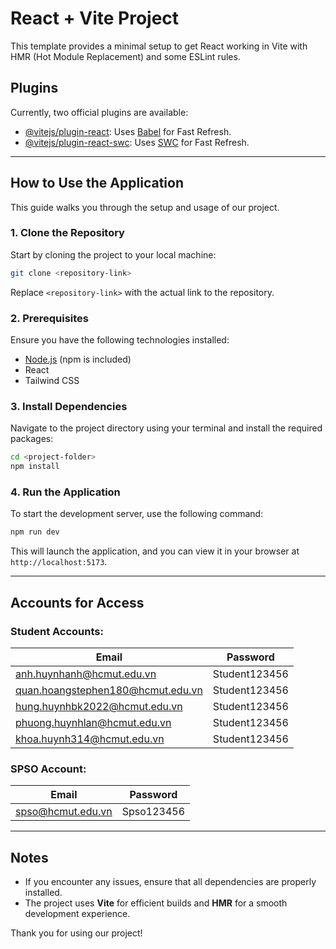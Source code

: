 # React + Vite Project

This template provides a minimal setup to get React working in Vite with HMR (Hot Module Replacement) and some ESLint rules.

## Plugins

Currently, two official plugins are available:

- [@vitejs/plugin-react](https://github.com/vitejs/vite-plugin-react/blob/main/packages/plugin-react/README.md): Uses [Babel](https://babeljs.io/) for Fast Refresh.
- [@vitejs/plugin-react-swc](https://github.com/vitejs/vite-plugin-react-swc): Uses [SWC](https://swc.rs/) for Fast Refresh.

---

## How to Use the Application

This guide walks you through the setup and usage of our project.

### 1. Clone the Repository

Start by cloning the project to your local machine:

```bash
git clone <repository-link>
```

Replace `<repository-link>` with the actual link to the repository.

### 2. Prerequisites

Ensure you have the following technologies installed:

- [Node.js](https://nodejs.org/) (npm is included)
- React
- Tailwind CSS

### 3. Install Dependencies

Navigate to the project directory using your terminal and install the required packages:

```bash
cd <project-folder>
npm install
```

### 4. Run the Application

To start the development server, use the following command:

```bash
npm run dev
```

This will launch the application, and you can view it in your browser at `http://localhost:5173`.

---

## Accounts for Access

### Student Accounts:

| Email                             | Password      |
| --------------------------------- | ------------- |
| anh.huynhanh@hcmut.edu.vn         | Student123456 |
| quan.hoangstephen180@hcmut.edu.vn | Student123456 |
| hung.huynhbk2022@hcmut.edu.vn     | Student123456 |
| phuong.huynhlan@hcmut.edu.vn      | Student123456 |
| khoa.huynh314@hcmut.edu.vn        | Student123456 |

### SPSO Account:

| Email             | Password   |
| ----------------- | ---------- |
| spso@hcmut.edu.vn | Spso123456 |

---

## Notes

- If you encounter any issues, ensure that all dependencies are properly installed.
- The project uses **Vite** for efficient builds and **HMR** for a smooth development experience.

Thank you for using our project!
